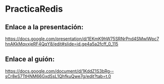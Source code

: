 # PracticaRedis

## Enlace a la presentación: 

https://docs.google.com/presentation/d/1EKmK9hW75SRNrPnd4SMwlWpc7hnAKkMqvxjeRF4QqY8/edit#slide=id.ge4a5a2fcff_0_115

## Enlace al guión: 

https://docs.google.com/document/d/1KddZ1S3bRg--sCr8eS7TtHNM66GxdSsL1QhfkuQwe7g/edit?tab=t.0
